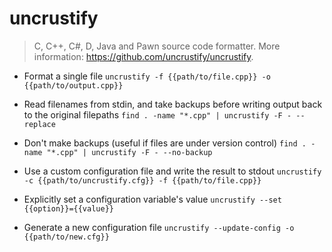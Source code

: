 # uncrustify
> C, C++, C#, D, Java and Pawn source code formatter.
> More information: <https://github.com/uncrustify/uncrustify>.

- Format a single file
`uncrustify -f {{path/to/file.cpp}} -o {{path/to/output.cpp}}`

- Read filenames from stdin, and take backups before writing output back to the original filepaths
`find . -name "*.cpp" | uncrustify -F - --replace`

- Don't make backups (useful if files are under version control)
`find . -name "*.cpp" | uncrustify -F - --no-backup`

- Use a custom configuration file and write the result to stdout
`uncrustify -c {{path/to/uncrustify.cfg}} -f {{path/to/file.cpp}}`

- Explicitly set a configuration variable's value
`uncrustify --set {{option}}={{value}}`

- Generate a new configuration file
`uncrustify --update-config -o {{path/to/new.cfg}}`
